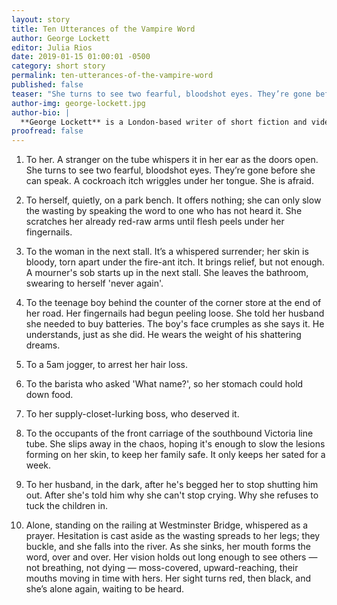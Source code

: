 ```yaml
---
layout: story
title: Ten Utterances of the Vampire Word
author: George Lockett
editor: Julia Rios
date: 2019-01-15 01:00:01 -0500
category: short story
permalink: ten-utterances-of-the-vampire-word
published: false
teaser: "She turns to see two fearful, bloodshot eyes. They’re gone before she can speak. A cockroach itch wriggles under her tongue."
author-img: george-lockett.jpg
author-bio: |
  **George Lockett** is a London-based writer of short fiction and video games. His short fiction has appeared in _The Colored Lens_, _Asymmetry_, and _Making Monsters: A Speculative and Classical Anthology_. When he's not making up tales of mischievous ghosts or flesh-hungry, triple-headed birds, he can be found on Twitter [@mastergeorge](https://www.twitter.com/mastergeorge), lurking on the web, and in his [weekly technoanxiety newsletter](https://tinyletter.com/altthoughtprocess).
proofread: false
---
```


1. To her. A stranger on the tube whispers it in her ear as the doors open. She turns to see two fearful, bloodshot eyes. They’re gone before she can speak. A cockroach itch wriggles under her tongue. She is afraid.

2. To herself, quietly, on a park bench. It offers nothing; she can only slow the wasting by speaking the word to one who has not heard it. She scratches her already red-raw arms until flesh peels under her fingernails.

3. To the woman in the next stall. It’s a whispered surrender; her skin is bloody, torn apart under the fire-ant itch. It brings relief, but not enough. A mourner's sob starts up in the next stall. She leaves the bathroom, swearing to herself 'never again'.

4. To the teenage boy behind the counter of the corner store at the end of her road. Her fingernails had begun peeling loose. She told her husband she needed to buy batteries. The boy's face crumples as she says it. He understands, just as she did. He wears the weight of his shattering dreams.

5. To a 5am jogger, to arrest her hair loss.

6. To the barista who asked 'What name?', so her stomach could hold down food.

7. To her supply-closet-lurking boss, who deserved it.

8. To the occupants of the front carriage of the southbound Victoria line tube. She slips away in the chaos, hoping it's enough to slow the lesions forming on her skin, to keep her family safe. It only keeps her sated for a week.

9. To her husband, in the dark, after he's begged her to stop shutting him out. After she's told him why she can't stop crying. Why she refuses to tuck the children in.

10. Alone, standing on the railing at Westminster Bridge, whispered as a prayer. Hesitation is cast aside as the wasting spreads to her legs; they buckle, and she falls into the river. As she sinks, her mouth forms the word, over and over. Her vision holds out long enough to see others — not breathing, not dying — moss-covered, upward-reaching, their mouths moving in time with hers. Her sight turns red, then black, and she’s alone again, waiting to be heard.
